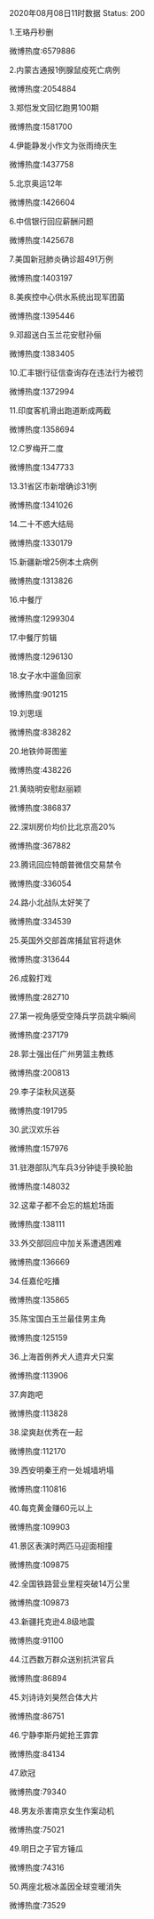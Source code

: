 2020年08月08日11时数据
Status: 200

1.王珞丹秒删

微博热度:6579886

2.内蒙古通报1例腺鼠疫死亡病例

微博热度:2054884

3.郑恺发文回忆跑男100期

微博热度:1581700

4.伊能静发小作文为张雨绮庆生

微博热度:1437758

5.北京奥运12年

微博热度:1426604

6.中信银行回应薪酬问题

微博热度:1425678

7.美国新冠肺炎确诊超491万例

微博热度:1403197

8.美疾控中心供水系统出现军团菌

微博热度:1395446

9.邓超送白玉兰花安慰孙俪

微博热度:1383405

10.汇丰银行征信查询存在违法行为被罚

微博热度:1372994

11.印度客机滑出跑道断成两截

微博热度:1358694

12.C罗梅开二度

微博热度:1347733

13.31省区市新增确诊31例

微博热度:1341026

14.二十不惑大结局

微博热度:1330179

15.新疆新增25例本土病例

微博热度:1313826

16.中餐厅

微博热度:1299304

17.中餐厅剪辑

微博热度:1296130

18.女子水中遛鱼回家

微博热度:901215

19.刘思瑶

微博热度:838282

20.地铁帅哥图鉴

微博热度:438226

21.黄晓明安慰赵丽颖

微博热度:386837

22.深圳房价均价比北京高20%

微博热度:367882

23.腾讯回应特朗普微信交易禁令

微博热度:336054

24.路小北战队太好笑了

微博热度:334539

25.英国外交部首席捕鼠官将退休

微博热度:313644

26.成毅打戏

微博热度:282710

27.第一视角感受空降兵学员跳伞瞬间

微博热度:237179

28.郭士强出任广州男篮主教练

微博热度:200813

29.李子柒秋风送葵

微博热度:191795

30.武汉欢乐谷

微博热度:157976

31.驻港部队汽车兵3分钟徒手换轮胎

微博热度:148032

32.这辈子都不会忘的尴尬场面

微博热度:138111

33.外交部回应中加关系遭遇困难

微博热度:136669

34.任嘉伦吃播

微博热度:135865

35.陈宝国白玉兰最佳男主角

微博热度:125159

36.上海首例养犬人遗弃犬只案

微博热度:113906

37.奔跑吧

微博热度:113828

38.梁爽赵优秀在一起

微博热度:112170

39.西安明秦王府一处城墙坍塌

微博热度:110816

40.每克黄金赚60元以上

微博热度:109903

41.景区表演时两匹马迎面相撞

微博热度:109875

42.全国铁路营业里程突破14万公里

微博热度:109873

43.新疆托克逊4.8级地震

微博热度:91100

44.江西数万群众送别抗洪官兵

微博热度:86894

45.刘诗诗刘昊然合体大片

微博热度:86751

46.宁静李斯丹妮抢王霏霏

微博热度:84134

47.欧冠

微博热度:79340

48.男友杀害南京女生作案动机

微博热度:75021

49.明日之子官方锤瓜

微博热度:74316

50.两座北极冰盖因全球变暖消失

微博热度:73529

